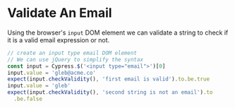 # Validate An Email

Using the browser's `input` DOM element we can validate a string to check if it is a valid email expression or not.

<!-- fiddle validate an email -->

```js
// create an input type email DOM element
// We can use jQuery to simplify the syntax
const input = Cypress.$('<input type="email">')[0]
input.value = 'gleb@acme.co'
expect(input.checkValidity(), 'first email is valid').to.be.true
input.value = 'gleb'
expect(input.checkValidity(), 'second string is not an email').to
  .be.false
```

<!-- fiddle-end -->
